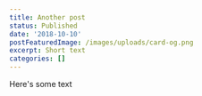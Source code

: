 ```yaml
---
title: Another post
status: Published
date: '2018-10-10'
postFeaturedImage: /images/uploads/card-og.png
excerpt: Short text
categories: []
---
```

Here's some text
